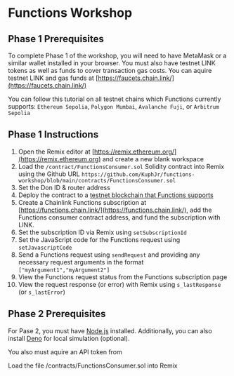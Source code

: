 # Functions Workshop

## Phase 1 Prerequisites

To complete Phase 1 of the workshop, you will need to have MetaMask or a similar wallet installed in your browser.
You must also have testnet LINK tokens as well as funds to cover transaction gas costs.
You can aquire testnet LINK and gas funds at [https://faucets.chain.link/](https://faucets.chain.link/)

You can follow this tutorial on all testnet chains which Functions currently supports:
`Ethereum Sepolia`, `Polygon Mumbai`, `Avalanche Fuji`, or `Arbitrum Sepolia`

## Phase 1 Instructions

1. Open the Remix editor at [https://remix.ethereum.org/](https://remix.ethereum.org) and create a new blank workspace
2. Load the `/contract/FunctionsConsumer.sol` Solidity contract into Remix using the Github URL `https://github.com/KuphJr/functions-workshop/blob/main/contracts/FunctionsConsumer.sol`
3. Set the Don ID & router address
4. Deploy the contract to a [testnet blockchain that Functions supports](https://docs.chain.link/chainlink-functions/supported-networks)
5. Create a Chainlink Functions subscription at [https://functions.chain.link/](https://functions.chain.link/), add the Functions consumer contract address, and fund the subscription with LINK.
6. Set the subscription ID via Remix using `setSubscriptionId`
7. Set the JavaScript code for the Functions request using `setJavascriptCode`
8. Send a Functions request using `sendRequest` and providing any necessary request arguments in the format `["myArgument1","myArgument2"]`
9. View the Functions request status from the Functions subscription page
10. View the request response (or error) with Remix using `s_lastResponse` (or `s_lastError`)

## Phase 2 Prerequisites

For Pase 2, you must have [Node.js](https://nodejs.org/en) installed.
Additionally, you can also install [Deno](https://deno.com/) for local simulation (optional).

You also must aquire an API token from 

Load the file /contracts/FunctionsConsumer.sol into Remix
